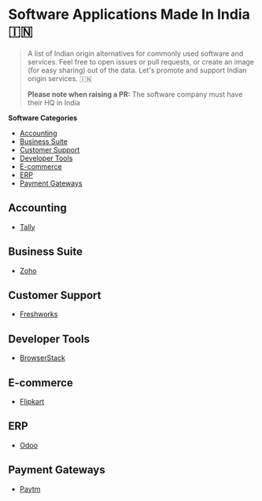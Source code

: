 # Software Applications Made In India 🇮🇳

> A list of Indian origin alternatives for commonly used software and services. Feel free to open issues or pull requests, or create an image (for easy sharing) out of the data. Let's promote and support Indian origin services. 🇮🇳
>
> **Please note when raising a PR:** The software company must have their HQ in India

**Software Categories**

- [Accounting](#accounting)
- [Business Suite](#business-suite)
- [Customer Support](#customer-support)
- [Developer Tools](#developer-tools)
- [E-commerce](#e-commerce)
- [ERP](#erp)
- [Payment Gateways](#payment-gateways)

## Accounting
- [Tally](https://tallysolutions.com/)

## Business Suite
- [Zoho](https://www.zoho.com/)

## Customer Support
- [Freshworks](https://www.freshworks.com/)

## Developer Tools
- [BrowserStack](https://www.browserstack.com/)

## E-commerce
- [Flipkart](https://flipkart.com)

## ERP
- [Odoo](https://www.odoo.com/)

## Payment Gateways
- [Paytm](https://www.paytmpayments.com/payment-gateway)
